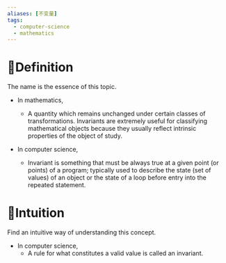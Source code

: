```yaml
---
aliases: [不变量]
tags:
  - computer-science
  - mathematics
---
```


# 📝Definition
The name is the essence of this topic.
- In mathematics,
    - A quantity which remains unchanged under certain classes of transformations. Invariants are extremely useful for classifying mathematical objects because they usually reflect intrinsic properties of the object of study.
    
- In computer science,
    - Invariant is something that must be always true at a given point (or points) of a program; typically used to describe the state (set of values) of an object or the state of a loop before entry into the repeated statement.
    
# 🧠Intuition
Find an intuitive way of understanding this concept.
- In computer science,
    - A rule for what constitutes a valid value is called an invariant.
    